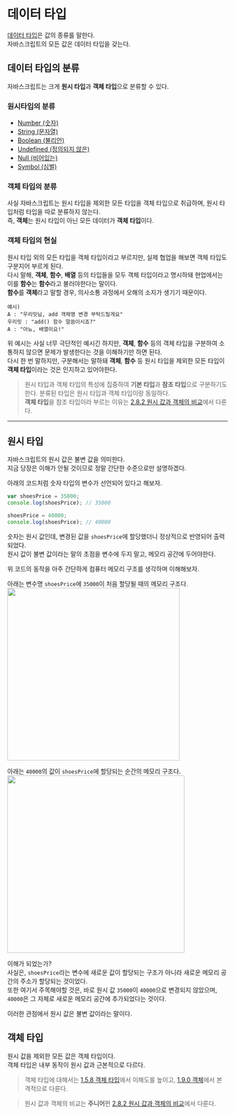 # 데이터 타입
[데이터 타입](https://developer.mozilla.org/ko/docs/Web/JavaScript/Data_structures)은 값의 종류를 말한다.  
자바스크립트의 모든 값은 데이터 타입을 갖는다.

## 데이터 타입의 분류
자바스크립트는 크게 **원시 타입**과 **객체 타입**으로 분류할 수 있다.

### 원시타입의 분류
* [Number (숫자)](https://bit.ly/3JZp1qt)
* [String (문자열)](https://bit.ly/3qj3qBr)
* [Boolean (불리언)](https://bit.ly/3FqYbEc)
* [Undefined (정의되지 않은)](https://bit.ly/3fwJchv)
* [Null (비어있는)](https://bit.ly/3GoAzRU)
* [Symbol (심벌)](https://bit.ly/3tldrjw)

### 객체 타입의 분류
사실 자바스크립트는 원시 타입을 제외한 모든 타입을 객체 타입으로 취급하며, 원시 타입처럼 타입을 따로 분류하지 않는다.  
즉, **객체**는 원시 타입이 아닌 모든 데이터가 **객체 타입**이다.

### 객체 타입의 현실
원시 타입 외의 모든 타입을 객체 타입이라고 부르지만, 실제 협업을 해보면 객체 타입도 구분지어 부르게 된다.  
다시 말해, **객체**, **함수**, **배열** 등의 타입들을 모두 객체 타입이라고 명시하돼 현업에서는 이를 **함수**는 **함수**라고 불러야한다는 말이다.  
**함수**를 **객체**라고 말할 경우, 의사소통 과정에서 오해의 소지가 생기기 때문이다.  

```
예시) 
A : "우리밋님, add 객체명 변경 부탁드릴게요"
우리밋 : "add() 함수 말씀이시죠?"
A : "아뇨, 배열이요!"
```

위 예시는 사실 너무 극단적인 예시긴 하지만, **객체**, **함수** 등의 객체 타입을 구분하여 소통하지 않으면 문제가 발생한다는 것을 이해하기만 하면 된다.  
다시 한 번 말하지만, 구분해서는 말하돼 **객체**, **함수** 등 원시 타입을 제외한 모든 타입이 **객체 타입**이라는 것은 인지하고 있어야한다.

> 원시 타입과 객체 타입의 특성에 집중하여 **기본 타입**과 **참조 타입**으로 구분하기도 한다. 분류된 타입은 원시 타입과 객체 타입이랑 동일하다.  
**객체 타입**을 참조 타입이라 부르는 이유는 [2.8.2 원시 값과 객체의 비교](https://bit.ly/3Kjc3E2)에서 다룬다.

---

## 원시 타입
자바스크립트의 원시 값은 불변 값을 의미한다.  
지금 당장은 이해가 안될 것이므로 정말 간단한 수준으로만 설명하겠다.

아래의 코드처럼 숫자 타입의 변수가 선언되어 있다고 해보자.
```js
var shoesPrice = 35000;
console.log(shoesPrice); // 35000

shoesPrice = 40000;
console.log(shoesPrice); // 40000
```

숫자는 원시 값인데, 변경된 값을 ```shoesPrice```에 할당했더니 정상적으로 반영되어 출력되었다.  
원시 값이 불변 값이라는 말의 초점을 변수에 두지 말고, 메모리 공간에 두어야한다.

위 코드의 동작을 아주 간단하게 컴퓨터 메모리 구조를 생각하며 이해해보자.

아래는 변수명 ```shoesPrice```에 ```35000```이 처음 할당될 때의 메모리 구조다.  
<img width="394" src="https://user-images.githubusercontent.com/56839474/149647399-ce888d75-e2f2-4bdb-a8e0-bd2c5a8d1ac8.png">

아래는 ```40000```의 값이 ```shoesPrice```에 할당되는 순간의 메모리 구조다.  
<img width="405" src="https://user-images.githubusercontent.com/56839474/149647528-9c278609-d115-4dd3-9ad9-6cf60477d8ee.png">

이해가 되었는가?  
사실은, ```shoesPrice```라는 변수에 새로운 값이 할당되는 구조가 아니라 새로운 메모리 공간의 주소가 할당되는 것이었다.  
또한 여기서 주목해야할 것은, 바로 원시 값 ```35000```이 ```40000```으로 변경되지 않았으며, ```40000```은 그 자체로 새로운 메모리 공간에 추가되었다는 것이다.

이러한 관점에서 원시 값은 불변 값이라는 말이다.


## 객체 타입
원시 값을 제외한 모든 값은 객체 타입이다.  
객체 타입은 내부 동작이 원시 값과 근본적으로 다르다.

> 객체 타입에 대해서는 [1.5.8 객체 타입](https://bit.ly/3zR3StN)에서 이해도를 높이고, [1.9.0 객체](https://bit.ly/3fwLYmV)에서 본격적으로 다룬다.

> 원시 값과 객체의 비교는 **주니어**편 [2.8.2 원시 값과 객체의 비교](https://bit.ly/3Kjc3E2)에서 다룬다.
